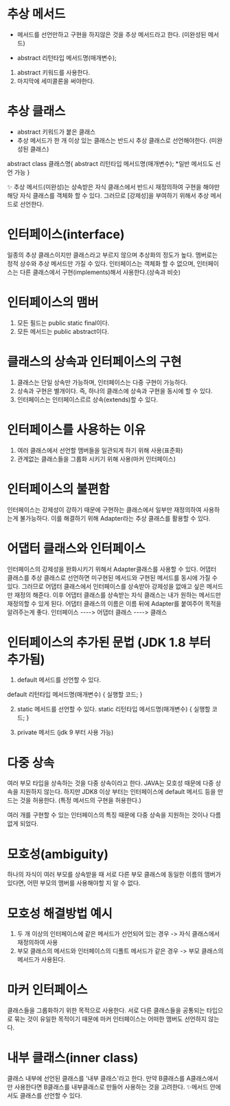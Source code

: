 # 추상 메서드
- 메서드를 선언만하고 구현을 하지않은 것을 추상 메서드라고 한다.
	(미완성된 메서드)

- abstract 리턴타입 메서드명(매개변수);
 1. abstract 키워드를 사용한다.
 2. 마지막에 세미콜론을 써야한다.


# 추상 클래스
- abstract 키워드가 붙은 클래스
- 추상 메서드가 한 개 이상 있는 클래스는 반드시 추상 클래스로 선언해야한다.
(미완성된 클래스)

abstract class 클래스명{
	abstract 리턴타입 메서드명(매개변수);
	*일반 메서드도 선언 가능
}

✨ 추상 메서드(미완성)는 상속받은 자식 클래스에서 반드시 재정의하여 구현을 해야만 해당 자식 클래스를 객체화 할 수 있다.
그러므로 [강제성]을 부여하기 위해서 추상 메서드로 선언한다.

# 인터페이스(interface)
일종의 추상 클래스이지만 클래스라고 부르지 않으며 추상화의 정도가 높다.
멤버로는 정적 상수와 추상 메서드만 가질 수 있다.
인터페이스는 객체화 할 수 없으며, 인터페이스는 다른 클래스에서 구현(implements)해서 사용한다.(상속과 비슷)

# 인터페이스의 맴버
1. 모든 필드는 public static final이다.
2. 모든 메서드는 public abstract이다.

# 클래스의 상속과 인터페이스의 구현
1. 클래스는 단일 상속만 가능하며, 인터페이스는 다중 구현이 가능하다.
2. 상속과 구현은 별개이다.
   즉, 하나의 클래스에 상속과 구현을 동시에 할 수 있다.
3. 인터페이스는 인터페이스르르 상속(extends)할 수 있다.


# 인터페이스를 사용하는 이유
1. 여러 클래스에서 선언할 맴버들을 일관되게 하기 위해 사용(표준화)
2. 관계없는 클래스들을 그룹화 시키기 위해 사용(마커 인터페이스)

# 인터페이스의 불편함
인터페이스는 강제성이 강하기 때문에 구현하는 클래스에서 일부만 재정의하여 사용하는게 불가능하다.
이를 해결하기 위해 Adapter라는 추상 클래스를 활용할 수 있다.

# 어댑터 클래스와 인터페이스
인터페이스의 강제성을 완화시키기 위해서 Adapter클래스를 사용할 수 있다.
어댑터 클래스를 추상 클래스로 선언하면 미구현된 메서드와 구현된 메서드를 동시에 가질 수 있다.
그러므로 어댑터 클래스에서 인터페이스를 상속받아 강제성을 없애고 싶은 메서드만 재정의 해준다.
이후 어댑터 클래스를 상속받는 자식 클래스는 내가 원하는 메서드만 재정의할 수 있게 된다.
어댑터 클래스의 이름은 이름 뒤에 Adapter를 붙여주어 목적을 알려주는게 좋다.
인터페이스 ----> 어댑터 클래스 ----> 클래스

# 인터페이스의 추가된 문법 (JDK 1.8 부터 추가됨)
1. default 메서드를 선언할 수 있다.

default 리턴타입 메서드명(매개변수) {
	실행할 코드;
}

2. static 메서드를 선언할 수 있다.
static 리턴타입 메서드명(매개변수) {
	실행할 코드;
}

3. private 메서드 (jdk 9 부터 사용 가능)

# 다중 상속
여러 부모 타입을 상속하는 것을 다중 상속이라고 한다.
JAVA는 모호성 때문에 다중 상속을 지원하지 않는다.
하지만 JDK8 이상 부터는 인터페이스에 default 메서드 등을 만드는 것을 허용한다. (특정 메서드의 구현을 허용한다.)

여러 개를 구현할 수 있는 인터페이스의 특징 때문에 다중 상속을 지원하는 것이나 다름없게 되었다.

# 모호성(ambiguity)
하나의 자식이 여러 부모를 상속받을 때 서로 다른 부모 클래스에 동일한 이름의 맴버가 있다면, 어떤 부모의 맴버를 사용해야할 지 알 수 없다.

# 모호성 해결방법 예시
1. 두 개 이상의 인터페이스에 같은 메서드가 선언되어 있는 경우
	-> 자식 클래스에서 재정의하여 사용
2. 부모 클래스의 메서드와 인터페이스의 디폴트 메서드가 같은 경우
	-> 부모 클래스의 메서드가 사용된다.


# 마커 인터페이스
클래스들을 그룹화하기 위한 목적으로 사용한다.
서로 다른 클래스들을 공통되는 타입으로 묶는 것이 유일한 목적이기 때문에
마커 인터페이스는 어떠한 맴버도 선언하지 않는다.

# 내부 클래스(inner class)
클래스 내부에 선언된 클래스를 '내부 클래스'라고 한다.
만약 B클래스를 A클래스에서만 사용한다면 B클래스를 내부클래스로 만들어 사용하는 것을 고려한다.
✨메서드 안에서도 클래스를 선언할 수 있다.

